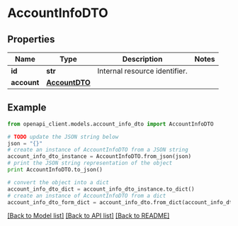 # AccountInfoDTO


## Properties

Name | Type | Description | Notes
------------ | ------------- | ------------- | -------------
**id** | **str** | Internal resource identifier. | 
**account** | [**AccountDTO**](AccountDTO.md) |  | 

## Example

```python
from openapi_client.models.account_info_dto import AccountInfoDTO

# TODO update the JSON string below
json = "{}"
# create an instance of AccountInfoDTO from a JSON string
account_info_dto_instance = AccountInfoDTO.from_json(json)
# print the JSON string representation of the object
print AccountInfoDTO.to_json()

# convert the object into a dict
account_info_dto_dict = account_info_dto_instance.to_dict()
# create an instance of AccountInfoDTO from a dict
account_info_dto_form_dict = account_info_dto.from_dict(account_info_dto_dict)
```
[[Back to Model list]](../README.md#documentation-for-models) [[Back to API list]](../README.md#documentation-for-api-endpoints) [[Back to README]](../README.md)



